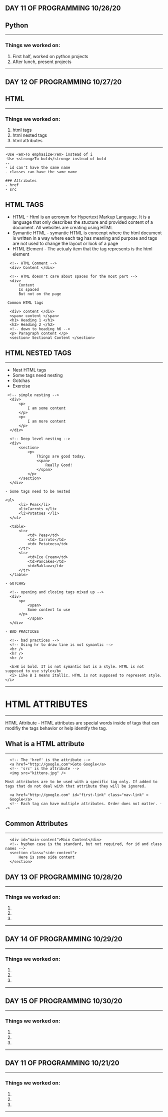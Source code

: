 ## DAY 11 OF PROGRAMMING 10/26/20

## Python

---

### Things we worked on:

1. First half, worked on python projects
2. After lunch, present projects

---

## DAY 12 OF PROGRAMMING 10/27/20

## HTML

---

### Things we worked on:

1. html tags
2. html nested tags
3. html attributes

---

```
-Use <em>To emphasize</em> instead of i
-Use <strong>To bold</strong> instead of bold
--
- id can't have the same name
- classes can have the same name

### Attributes
- href
- src
```

## HTML TAGS

-   HTML - Html is an acronym for Hypertext Markup Language. It is a language
    that only describes the stucture and provided content of a document. All websites are creating using HTML
-   Symantic HTML - symantic HTML is concenpt where the html document is written in a way where each tag has meaning and purpose and tags are not used to change the layout or look of a page
-   HTML Element - The actualy item that the tag represents is the html element

```
  <!-- HTML Comment -->
  <div> Content </div>
```

```
  <!-- HTML doesn't care about spaces for the most part -->
  <div>
      Content
      Is spaced
      But not on the page

```

```
 Common HTML tags

  <div> content </div>
  <span> content </span>
  <h1> Heading 1 </h1>
  <h2> Heading 2 </h2>
  <!-- down to heading h6 -->
  <p> Paragraph content </p>
  <section> Sectional Content </section>
```

## HTML NESTED TAGS

---

-   Nest HTML tags
-   Some tags need nesting
-   Gotchas
-   Exercise

```
 <!-- simple nesting -->
  <div>
      <p>
          I am some content
      </p>
      <p>
          I am more content
      </p>
  </div>

```

```
  <!-- Deep level nesting -->
  <div>
      <section>
          <p>
              Things are good today.
              <span>
                  Really Good!
              </span>
          </p>
      </section>
  </div>

```

```
- Some tags need to be nested

<ul>
      <li> Peas</li>
      <li>Carrots </li>
      <li>Potatoes </li>
  </ul>

  <table>
      <tr>
          <td> Peas</td>
          <td> Carrots</td>
          <td> Potatoes</td>
      </tr>
      <tr>
          <td>Ice Cream</td>
          <td>Pancakes</td>
          <td>Baklava</td>
      </tr>
  </table>

```

```
- GOTCHAS

  <!-- opening and closing tags mixed up -->
  <div>
      <p>
          <span>
          Some content to use
      </p>
          </span>
  </div>

- BAD PRACTICES

  <!-- bad practices -->
  <!-- Using hr to draw line is not symantic -->
  <hr />
  <hr />
  <hr />

  <b>B is bold. IT is not symantic but is a style. HTML is not supposed to use style</b>
  <i> Like B I means itallic. HTML is not supposed to represent style.</i>

```

---

# HTML ATTRIBUTES

---

HTML Attribute - HTML attributes are special words inside of tags that can modifiy the tags behavior or help identify the tag.

## What is a HTML attribute

---

```
  <!-- The 'href' is the attribute -->
  <a href="http://google.com">Goto Google</a>
  <!-- 'src' is the attribute -->
  <img src="kittens.jpg" />

```

```
Most attributes are to be used with a specific tag only. If added to tags that do not deal with that attribute they will be ignored.

  <a href="http://google.com" id="first-link" class="nav-link" >
  Google</a>
  <!-- Each tag can have multiple attributes. Order does not matter. -->

```

## Common Attributes

---

```
  <div id="main-content">Main Content</div>
  <!-- hyphen case is the standard, but not required, for id and class names -->
  <section class="side-content">
      Here is some side content
  </section>

```

## DAY 13 OF PROGRAMMING 10/28/20

---

### Things we worked on:

1.
2.
3.

---

## DAY 14 OF PROGRAMMING 10/29/20

---

### Things we worked on:

1.
2.
3.

---

## DAY 15 OF PROGRAMMING 10/30/20

---

### Things we worked on:

1.
2.
3.

---

## DAY 11 OF PROGRAMMING 10/21/20

---

### Things we worked on:

1.
2.
3.

---
